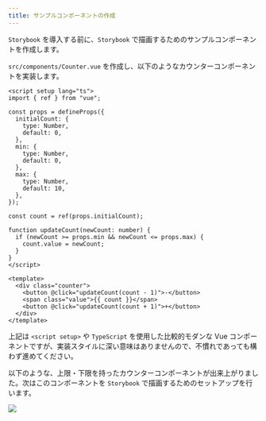 ```yaml
---
title: サンプルコンポーネントの作成
---
```


`Storybook` を導入する前に、`Storybook` で描画するためのサンプルコンポーネントを作成します。

`src/components/Counter.vue` を作成し、以下のようなカウンターコンポーネントを実装します。

```js:src/components/Counter.vue
<script setup lang="ts">
import { ref } from "vue";

const props = defineProps({
  initialCount: {
    type: Number,
    default: 0,
  },
  min: {
    type: Number,
    default: 0,
  },
  max: {
    type: Number,
    default: 10,
  },
});

const count = ref(props.initialCount);

function updateCount(newCount: number) {
  if (newCount >= props.min && newCount <= props.max) {
    count.value = newCount;
  }
}
</script>

<template>
  <div class="counter">
    <button @click="updateCount(count - 1)">-</button>
    <span class="value">{{ count }}</span>
    <button @click="updateCount(count + 1)">+</button>
  </div>
</template>
```

上記は `<script setup>` や `TypeScript` を使用した比較的モダンな Vue コンポーネントですが、実装スタイルに深い意味はありませんので、不慣れであっても構わず進めてください。

以下のような、上限・下限を持ったカウンターコンポーネントが出来上がりました。次はこのコンポーネントを `Storybook` で描画するためのセットアップを行います。

![](https://storage.googleapis.com/zenn-user-upload/9e662d28bdae-20221224.png)